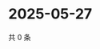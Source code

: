 # 2025-05-27

共 0 条

<!-- BEGIN ZHIHUQUESTIONS -->
<!-- 最后更新时间 Tue May 27 2025 20:21:58 GMT+0800 (China Standard Time) -->

<!-- END ZHIHUQUESTIONS -->
